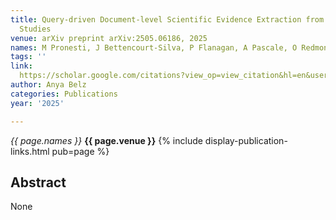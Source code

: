 ```yaml
---
title: Query-driven Document-level Scientific Evidence Extraction from Biomedical
  Studies
venue: arXiv preprint arXiv:2505.06186, 2025
names: M Pronesti, J Bettencourt-Silva, P Flanagan, A Pascale, O Redmond, ...
tags: ''
link: 
  https://scholar.google.com/citations?view_op=view_citation&hl=en&user=trwwiW4AAAAJ&pagesize=100&sortby=pubdate&citation_for_view=trwwiW4AAAAJ:HbR8gkJAVGIC
author: Anya Belz
categories: Publications
year: '2025'

---
```


*{{ page.names }}*
**{{ page.venue }}**
{% include display-publication-links.html pub=page %}
## Abstract

None